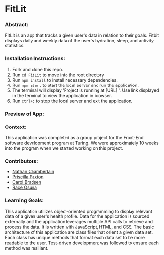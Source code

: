 # FitLit

### Abstract:
[//]: <> (Briefly describe what you built and its features. What problem is the app solving? How does this application solve that problem?)
FitLit is an app that tracks a given user's data in relation to their goals. Fitbit displays daily and weekly data of the user's hydration, sleep, and activity statistics. 


### Installation Instructions:
[//]: <> (What steps does a person have to take to get your app cloned down and running?)
1. Fork and clone this repo.
2. Run `cd FitLit` to move into the root directory
3. Run `npm install` to install necessary dependencies.
4. Run `npm start` to start the local server and run the application.
5. The terminal will display 'Project is running at [URL] '. Use link displayed in the terminal to view the application in browser.
6. Run `ctrl+c` to stop the local server and exit the application.


### Preview of App:
[//]: <> (Provide ONE gif or screenshot of your application - choose the "coolest" piece of functionality to show off.)


### Context:
[//]: <> (Give some context for the project here. How long did you have to work on it? How far into the Turing program are you?)
This application was completed as a group project for the Front-End software development program at Turing. We were approximately 10 weeks into the program when we started working on this project.


### Contributors:
[//]: <> (Who worked on this application? Link to their LinkedIn.)
- [Nathan Chamberlain](https://www.linkedin.com/in/chamberlainux/)
- [Priscilla Paxton](https://www.linkedin.com/in/priscilla-paxton-9175bb199/)
- [Carol Bradsen](https://www.linkedin.com/in/carol-bradsen/)
- [Race Osuna](https://www.linkedin.com/in/race-osuna-17a827267/)


### Learning Goals:
[//]: <> (What were the learning goals of this project? What tech did you work with?)
This application utilizes object-oriented programming to display relevant data of a given user's health profile. Data for the application is sourced externally and the application leverages multiple API calls to retrieve and process the data. It is written with JavaScript, HTML, and CSS. The basic architecture of this application are class files that orient a given data set. Each class has unique methods that format each data set to be more readable to the user. Test-driven development was followed to ensure each method was resiliant. 
